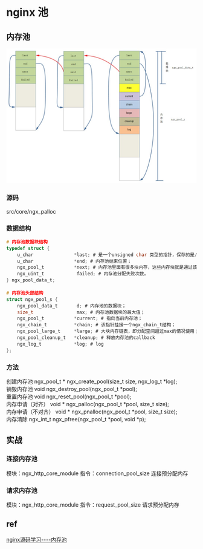 # nginx 池

## 内存池

![img](res/nginx-mem-pool.jpg)

### 源码

src/core/ngx_palloc

### 数据结构

```c
# 内存池数据块结构
typedef struct {
    u_char               *last; # 是一个unsigned char 类型的指针，保存的是/当前内存池分配到末位地址，即下一次分配从此处开始。
    u_char               *end; # 内存池结束位置；
    ngx_pool_t           *next; # 内存池里面有很多块内存，这些内存块就是通过该指针连成链表的，next指向下一块内存。
    ngx_uint_t            failed; # 内存池分配失败次数。
} ngx_pool_data_t;

# 内存池头部结构
struct ngx_pool_s {
    ngx_pool_data_t       d; # 内存池的数据块；
    size_t                max; # 内存池数据块的最大值；
    ngx_pool_t           *current; # 指向当前内存池；
    ngx_chain_t          *chain; # 该指针挂接一个ngx_chain_t结构；
    ngx_pool_large_t     *large; # 大块内存链表，即分配空间超过max的情况使用；
    ngx_pool_cleanup_t   *cleanup; # 释放内存池的callback
    ngx_log_t            *log; # log
};
```

### 方法

创建内存池 ngx_pool_t \*  ngx_create_pool(size_t size, ngx_log_t *log);  
销毁内存池 void ngx_destroy_pool(ngx_pool_t *pool);  
重置内存池 void ngx_reset_pool(ngx_pool_t *pool);  
内存申请（对齐） void \*  ngx_palloc(ngx_pool_t *pool, size_t size);  
内存申请（不对齐） void \*  ngx_pnalloc(ngx_pool_t *pool, size_t size);  
内存清除 ngx_int_t  ngx_pfree(ngx_pool_t *pool, void *p);  

## 实战

### 连接内存池

模块：ngx_http_core_module
指令：connection_pool_size 连接预分配内存

### 请求内存池

模块：ngx_http_core_module
指令：request_pool_size 请求预分配内存

## ref

[nginx源码学习----内存池](https://www.cnblogs.com/xiekeli/archive/2012/10/17/2727432.html)
